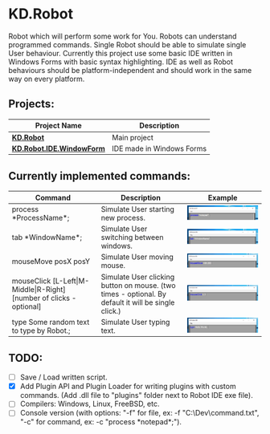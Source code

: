 KD.Robot
===

Robot which will perform some work for You. Robots can understand programmed commands. Single Robot should be able to simulate single User behaviour. Currently this project use some basic IDE written in Windows Forms with basic syntax highlighting. IDE as well as Robot behaviours should be platform-independent and should work in the same way on every platform.

Projects:
---

Project Name | Description
-------------|-------------
**[KD.Robot](KD.Robot)** | Main project
**[KD.Robot.IDE.WindowForm](KD.Robot.IDE.WindowForm)** | IDE made in Windows Forms


Currently implemented commands:
---

Command | Description | Example
--------|-------------|---------
process \*ProcessName\*; | Simulate User starting new process. | ![](https://raw.githubusercontent.com/Sejoslaw/KD.Robot/master/img/process.PNG)
tab \*WindowName\*; | Simulate User switching between windows. | ![](https://raw.githubusercontent.com/Sejoslaw/KD.Robot/master/img/tab.PNG)
mouseMove posX posY | Simulate User moving mouse. | ![](https://raw.githubusercontent.com/Sejoslaw/KD.Robot/master/img/mouseMove.PNG)
mouseClick \[L-Left\|M-Middle\|R-Right\] [number of clicks - optional] | Simulate User clicking button on mouse. (two times - optional. By default it will be single click.) | ![](https://raw.githubusercontent.com/Sejoslaw/KD.Robot/master/img/mouseClick.PNG)
type Some random text to type by Robot.; | Simulate User typing text. | ![](https://raw.githubusercontent.com/Sejoslaw/KD.Robot/master/img/type.PNG)


TODO:
---

- [ ] Save / Load written script.
- [x] Add Plugin API and Plugin Loader for writing plugins with custom commands. (Add .dll file to "plugins" folder next to Robot IDE exe file).
- [ ] Compilers: Windows, Linux, FreeBSD, etc.
- [ ] Console version (with options: "-f" for file, ex: -f "C:\Dev\command.txt", "-c" for command, ex: -c "process \*notepad\*;").
